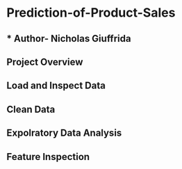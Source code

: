 # Prediction-of-Product-Sales
## * Author- Nicholas Giuffrida
## Project Overview
## Load and Inspect Data

## Clean Data
## Expolratory Data Analysis
## Feature Inspection
